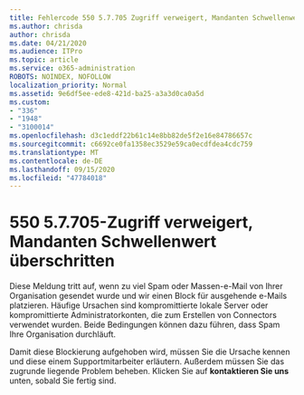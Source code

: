 ```yaml
---
title: Fehlercode 550 5.7.705 Zugriff verweigert, Mandanten Schwellenwert überschritten
ms.author: chrisda
author: chrisda
ms.date: 04/21/2020
ms.audience: ITPro
ms.topic: article
ms.service: o365-administration
ROBOTS: NOINDEX, NOFOLLOW
localization_priority: Normal
ms.assetid: 9e6df5ee-ede8-421d-ba25-a3a3d0ca0a5d
ms.custom:
- "336"
- "1948"
- "3100014"
ms.openlocfilehash: d3c1eddf22b61c14e8bb82de5f2e16e84786657c
ms.sourcegitcommit: c6692ce0fa1358ec3529e59ca0ecdfdea4cdc759
ms.translationtype: MT
ms.contentlocale: de-DE
ms.lasthandoff: 09/15/2020
ms.locfileid: "47784018"
---
```

# <a name="550-57705-access-denied-tenant-has-exceeded-threshold"></a>550 5.7.705-Zugriff verweigert, Mandanten Schwellenwert überschritten

Diese Meldung tritt auf, wenn zu viel Spam oder Massen-e-Mail von Ihrer Organisation gesendet wurde und wir einen Block für ausgehende e-Mails platzieren.
Häufige Ursachen sind kompromittierte lokale Server oder kompromittierte Administratorkonten, die zum Erstellen von Connectors verwendet wurden. Beide Bedingungen können dazu führen, dass Spam Ihre Organisation durchläuft.

Damit diese Blockierung aufgehoben wird, müssen Sie die Ursache kennen und diese einem Supportmitarbeiter erläutern. Außerdem müssen Sie das zugrunde liegende Problem beheben.
Klicken Sie auf **kontaktieren Sie uns** unten, sobald Sie fertig sind.
